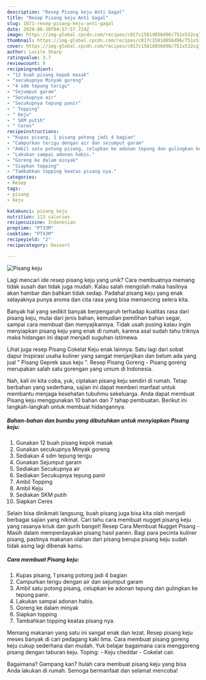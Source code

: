 ```yaml
---
description: "Resep Pisang keju Anti Gagal"
title: "Resep Pisang keju Anti Gagal"
slug: 1671-resep-pisang-keju-anti-gagal
date: 2020-06-30T04:57:57.724Z
image: https://img-global.cpcdn.com/recipes/c017c1581d856d96/751x532cq70/pisang-keju-foto-resep-utama.jpg
thumbnail: https://img-global.cpcdn.com/recipes/c017c1581d856d96/751x532cq70/pisang-keju-foto-resep-utama.jpg
cover: https://img-global.cpcdn.com/recipes/c017c1581d856d96/751x532cq70/pisang-keju-foto-resep-utama.jpg
author: Lucile Sharp
ratingvalue: 3.7
reviewcount: 9
recipeingredient:
- "12 buah pisang kepok masak"
- "secukupnya Minyak goreng"
- "4 sdm tepung terigu"
- "Sejumput garam"
- "Secukupnya air"
- "Secukupnya tepung panir"
- " Topping"
- " Keju"
- " SKM putih"
- " Ceres"
recipeinstructions:
- "Kupas pisang, 1 pisang potong jadi 4 bagian"
- "Campurkan terigu dengan air dan sejumput garam"
- "Ambil satu potong pisang, celupkan ke adonan tepung dan gulingkan ke tepung panir."
- "Lakukan sampai adonan habis."
- "Goreng ke dalam minyak"
- "Siapkan topping"
- "Tambahkan topping keatas pisang nya."
categories:
- Resep
tags:
- pisang
- keju

katakunci: pisang keju 
nutrition: 113 calories
recipecuisine: Indonesian
preptime: "PT33M"
cooktime: "PT43M"
recipeyield: "2"
recipecategory: Dessert

---
```



![Pisang keju](https://img-global.cpcdn.com/recipes/c017c1581d856d96/751x532cq70/pisang-keju-foto-resep-utama.jpg)

Lagi mencari ide resep pisang keju yang unik? Cara membuatnya memang tidak susah dan tidak juga mudah. Kalau salah mengolah maka hasilnya akan hambar dan bahkan tidak sedap. Padahal pisang keju yang enak selayaknya punya aroma dan cita rasa yang bisa memancing selera kita.

Banyak hal yang sedikit banyak berpengaruh terhadap kualitas rasa dari pisang keju, mulai dari jenis bahan, kemudian pemilihan bahan segar, sampai cara membuat dan menyajikannya. Tidak usah pusing kalau ingin menyiapkan pisang keju yang enak di rumah, karena asal sudah tahu triknya maka hidangan ini dapat menjadi suguhan istimewa.

Lihat juga resep Pisang Cokelat Keju enak lainnya. Satu lagi dari sobat dapur Inspirasi usaha kuliner yang sangat menjanjikan dan belum ada yang jual &#34; Pisang Geprek saus keju &#34;. Resep Pisang Goreng - Pisang goreng merupakan salah satu gorengan yang umum di Indonesia.


Nah, kali ini kita coba, yuk, ciptakan pisang keju sendiri di rumah. Tetap berbahan yang sederhana, sajian ini dapat memberi manfaat untuk membantu menjaga kesehatan tubuhmu sekeluarga. Anda dapat membuat Pisang keju menggunakan 10 bahan dan 7 tahap pembuatan. Berikut ini langkah-langkah untuk membuat hidangannya.

<!--inarticleads1-->

##### Bahan-bahan dan bumbu yang dibutuhkan untuk menyiapkan Pisang keju:

1. Gunakan 12 buah pisang kepok masak
1. Gunakan secukupnya Minyak goreng
1. Sediakan 4 sdm tepung terigu
1. Gunakan Sejumput garam
1. Sediakan Secukupnya air
1. Sediakan Secukupnya tepung panir
1. Ambil  Topping
1. Ambil  Keju
1. Sediakan  SKM putih
1. Siapkan  Ceres


Selain bisa dinikmati langsung, buah pisang juga bisa kita olah menjadi berbagai sajian yang nikmat. Cari tahu cara membuat nugget pisang keju yang rasanya kriuk dan gurih banget! Resep Cara Membuat Nugget Pisang - Masih dalam memperdayakan pisang hasil panen. Bagi para pecinta kuliner pisang, pastinya makanan olahan dari pisang berupa pisang keju sudah tidak asing lagi dibenak kamu. 

<!--inarticleads2-->

##### Cara membuat Pisang keju:

1. Kupas pisang, 1 pisang potong jadi 4 bagian
1. Campurkan terigu dengan air dan sejumput garam
1. Ambil satu potong pisang, celupkan ke adonan tepung dan gulingkan ke tepung panir.
1. Lakukan sampai adonan habis.
1. Goreng ke dalam minyak
1. Siapkan topping
1. Tambahkan topping keatas pisang nya.


Memang makanan yang satu ini sangat enak dan lezat. Resep pisang keju meses banyak di cari pedagang kaki lima. Cara membuat pisang goreng keju cukup sederhana dan mudah. Yuk belajar bagaimana cara menggoreng pisang dengan taburan keju. Toping: - Keju cheddar - Cokelat cair. 

Bagaimana? Gampang kan? Itulah cara membuat pisang keju yang bisa Anda lakukan di rumah. Semoga bermanfaat dan selamat mencoba!
